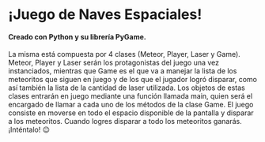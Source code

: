 # ¡Juego de Naves Espaciales!
#### Creado con Python y su librería PyGame.
La misma está compuesta por 4 clases (Meteor, Player, Laser y Game). Meteor, Player y Laser serán los protagonistas del juego una vez instanciados, mientras que Game es el que va a manejar la lista de los meteoritos que siguen en juego y de los que el jugador logró disparar, como así también la lista de la cantidad de laser utilizada.
Los objetos de estas clases entrarán en juego mediante una función llamada main, quien será el encargado de llamar a cada uno de los métodos de la clase Game.
El juego consiste en moverse en todo el espacio disponible de la pantalla y disparar a los meteoritos. Cuando logres disparar a todo los meteoritos ganarás.
¡Inténtalo! 😉
